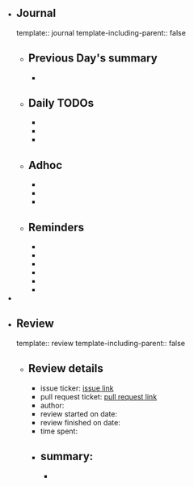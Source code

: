 - ## Journal
  template:: journal
  template-including-parent:: false
	- ## Previous Day's summary
		-
	- ## Daily TODOs
		-
		-
		-
	- ## Adhoc
		-
		-
		-
	- ## Reminders
		-
		-
		-
		-
		-
		-
-
- ## Review
  template:: review
  template-including-parent:: false
	- ## Review details
		- issue ticker: [issue link](link.to.the.issue.ticket)
		- pull request ticket: [pull request link](link.to.the.pull.request)
		- author:
		- review started on date:
		- review finished on date:
		- time spent:
		- summary:
			-
			-